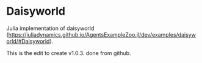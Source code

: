 # Daisyworld

Julia implementation of daisyworld (https://juliadynamics.github.io/AgentsExampleZoo.jl/dev/examples/daisyworld/#Daisyworld).

This is the edit to create v1.0.3. done from github.
